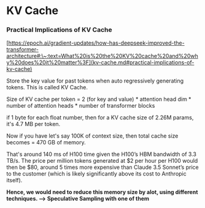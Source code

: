 # KV Cache

### Practical Implications of KV Cache

[https://epoch.ai/gradient-updates/how-has-deepseek-improved-the-transformer-architecture#:\~:text=What%20is%20the%20KV%20cache%20and%20why%20does%20it%20matter%3F](kv-cache.md#practical-implications-of-kv-cache)

Store the key value for past tokens when auto regressively generating tokens. This is called KV Cache.

Size of KV cache per token = 2 (for key and value) \* attention head dim \* number of attention heads \* number of transformer blocks

if 1 byte for each float number, then for a KV cache size of 2.26M params, it's 4.7 MB per token. &#x20;

Now if you have let's say 100K of context size, then total cache size becomes = 470 GB of memory.&#x20;

That's around 140 ms of H100 time given the H100’s HBM bandwidth of 3.3 TB/s. The price per million tokens generated at $2 per hour per H100 would then be $80, around 5 times more expensive than Claude 3.5 Sonnet’s price to the customer (which is likely significantly above its cost to Anthropic itself).

**Hence, we would need to reduce this memory size by alot, using different techniques. --> Speculative Sampling with one of them**&#x20;



